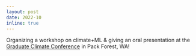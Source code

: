 ```yaml
---
layout: post
date: 2022-10
inline: true
---
```


Organizing a workshop on climate+ML & giving an oral presentation at the 
<a href="https://graduateclimateconference.github.io/">Graduate Climate Conference</a> in Pack Forest, WA!